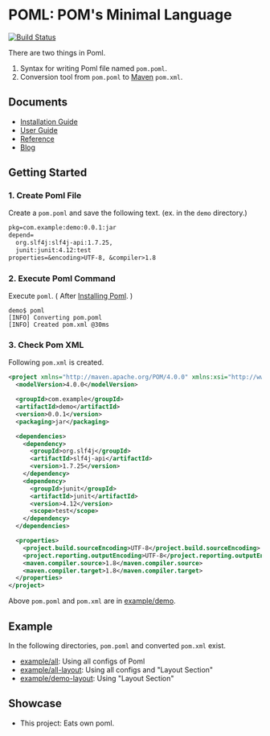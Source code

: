 # POML: POM's Minimal Language
[![Build Status](https://travis-ci.org/mamorum/poml.svg?branch=master)](https://travis-ci.org/mamorum/poml)

There are two things in Poml.

1. Syntax for writing Poml file named `pom.poml`.
2. Conversion tool from `pom.poml` to [Maven](https://maven.apache.org/) `pom.xml`.


## Documents
- [Installation Guide](doc/installation-guide.md)
- [User Guide](doc/user-guide.md)
- [Reference](doc/reference.md)
- [Blog](http://java-poml.blogspot.com/)


## Getting Started
### 1. Create Poml File
Create a `pom.poml` and save the following text. (ex. in the `demo` directory.)

```txt
pkg=com.example:demo:0.0.1:jar
depend=
  org.slf4j:slf4j-api:1.7.25,
  junit:junit:4.12:test
properties=&encoding>UTF-8, &compiler>1.8
```


### 2. Execute Poml Command
Execute `poml`. ( After [Installing Poml](doc/installation-guide.md). )

```
demo$ poml
[INFO] Converting pom.poml
[INFO] Created pom.xml @30ms
```

### 3. Check Pom XML
Following `pom.xml` is created.

```xml
<project xmlns="http://maven.apache.org/POM/4.0.0" xmlns:xsi="http://www.w3.org/2001/XMLSchema-instance" xsi:schemaLocation="http://maven.apache.org/POM/4.0.0 http://maven.apache.org/xsd/maven-4.0.0.xsd">
  <modelVersion>4.0.0</modelVersion>

  <groupId>com.example</groupId>
  <artifactId>demo</artifactId>
  <version>0.0.1</version>
  <packaging>jar</packaging>

  <dependencies>
    <dependency>
      <groupId>org.slf4j</groupId>
      <artifactId>slf4j-api</artifactId>
      <version>1.7.25</version>
    </dependency>
    <dependency>
      <groupId>junit</groupId>
      <artifactId>junit</artifactId>
      <version>4.12</version>
      <scope>test</scope>
    </dependency>
  </dependencies>

  <properties>
    <project.build.sourceEncoding>UTF-8</project.build.sourceEncoding>
    <project.reporting.outputEncoding>UTF-8</project.reporting.outputEncoding>
    <maven.compiler.source>1.8</maven.compiler.source>
    <maven.compiler.target>1.8</maven.compiler.target>
  </properties>
</project>
```

Above `pom.poml` and `pom.xml` are in [example/demo](example/demo).


## Example
In the following directories, `pom.poml` and converted `pom.xml` exist.

- [example/all](example/all): Using all configs of Poml
- [example/all-layout](example/all-layout): Using all configs and "Layout Section"
- [example/demo-layout](example/demo-layout): Using "Layout Section"


## Showcase
- This project: Eats own poml.

<!--
- [kaze-sample-rdb](https://github.com/mamorum/kaze-sample/tree/master/rdb): Web application, packaged as fatjar.
-->